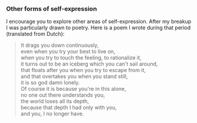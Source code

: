 ### Other forms of self-expression

I encourage you to explore other areas of self-expression. After my breakup I was particularly drawn to poetry. Here is a poem I wrote during that period (translated from Dutch):

> It drags you down continuously,  
> even when you try your best to live on,  
> when you try to touch the feeling, to rationalize it,  
> it turns out to be an iceberg which you can't sail around,  
> that floats after you when you try to escape from it,  
> and that overtakes you when you stand still,  
> it is so god damn lonely.  
> Of course it is because you're in this alone,  
> no one out there understands you,  
> the world loses all its depth,  
> because that depth I had only with you,  
> and you, I no longer have.